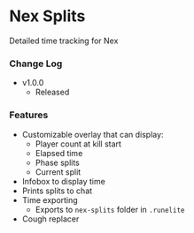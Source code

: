 # Nex Splits
Detailed time tracking for Nex

### Change Log
+ v1.0.0
  + Released

### Features
+ Customizable overlay that can display:
  + Player count at kill start
  + Elapsed time
  + Phase splits
  + Current split
+ Infobox to display time
+ Prints splits to chat
+ Time exporting
  + Exports to `nex-splits` folder in `.runelite`
+ Cough replacer